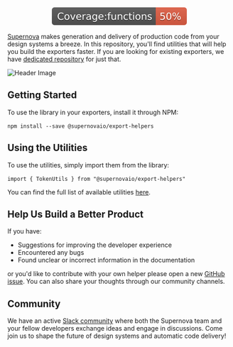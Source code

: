 <p align="center">
  <a aria-label="Join the community on Slack" href="https://community.supernova.io"><img alt="" src="https://img.shields.io/badge/Join%20the%20community-black.svg?style=for-the-badge&logo=Slack"></a>
  <a aria-label="Follow Supernova on Twitter" href="https://twitter.com/supernova_io"><img alt="" src="https://img.shields.io/badge/Follow%20@supernova-black.svg?style=for-the-badge&logo=Twitter"></a>
</p>

<p align="center">
  <a aria-label="Join the community on Slack" href="https://community.supernova.io">
    <img alt="" src="./badges/badge-functions.svg">
  </a>
</p>

[Supernova](https://supernova.io/) makes generation and delivery of production code from your design systems a breeze. In this repository, you'll find utilities that will help you build the exporters faster. If you are looking for existing exporters, we have [dedicated repository](https://github.com/Supernova-Studio/exporters) for just that.

![Header Image](images/exporters.png)

## Getting Started

To use the library in your exporters, install it through NPM:

```
npm install --save @supernovaio/export-helpers
```

## Using the Utilities

To use the utilities, simply import them from the library:

```
import { TokenUtils } from "@supernovaio/export-helpers"
```

You can find the full list of available utilities [here](./docs/helpers.md).

## Help Us Build a Better Product

If you have:

- Suggestions for improving the developer experience
- Encountered any bugs
- Found unclear or incorrect information in the documentation

or you'd like to contribute with your own helper please open a new [GitHub issue](https://github.com/Supernova-Studio/export-helpers/issues/new/choose). You can also share your thoughts through our community channels.

## Community

We have an active [Slack community](https://community.supernova.io) where both the Supernova team and your fellow developers exchange ideas and engage in discussions. Come join us to shape the future of design systems and automatic code delivery!
